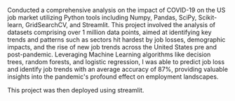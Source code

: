 Conducted a comprehensive analysis on the impact of COVID-19 on the US job market utilizing Python tools including Numpy, Pandas, SciPy, Scikit-learn, GridSearchCV, and Streamlit. 
This project involved the analysis of datasets comprising over 1 million data points, aimed at identifying key trends and patterns such as sectors hit hardest by job losses, 
demographic impacts, and the rise of new job trends across the United States pre and post-pandemic. 
Leveraging Machine Learning algorithms like decision trees, random forests, and logistic regression, I was able to predict job loss and identify job trends with an average 
accuracy of 87%, providing valuable insights into the pandemic's profound effect on employment landscapes.

This project was then deployed using streamlit.
